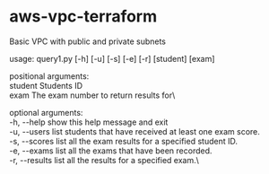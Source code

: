 # aws-vpc-terraform
Basic VPC with public and private subnets

  usage: query1.py [-h] [-u] [-s] [-e] [-r] [student] [exam]

  positional arguments:\
    student        Students ID\
    exam           The exam number to return results for\


  optional arguments:\
	-h, --help     show this help message and exit\
	-u, --users    list students that have received at least one exam score.\
	-s, --scores   list all the exam results for a specified student ID.\
	-e, --exams    list all the exams that have been recorded.\
	-r, --results  list all the results for a specified exam.\
